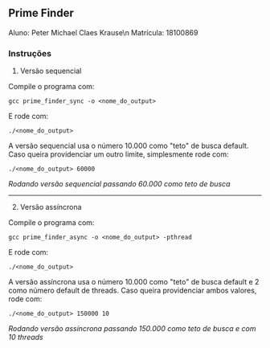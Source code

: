 ## Prime Finder
Aluno: Peter Michael Claes Krause\n
Matrícula: 18100869


### Instruções
1) Versão sequencial

  Compile o programa com:
  ```
  gcc prime_finder_sync -o <nome_do_output>
  ```
  E rode com:
  ```
  ./<nome_do_output>
  ```

  A versão sequencial usa o número 10.000 como "teto" de busca default. Caso queira providenciar um outro limite, simplesmente rode com:

  ```
  ./<nome_do_output> 60000
  ```
  _Rodando versão sequencial passando 60.000 como teto de busca_
___
2) Versão assíncrona

  Compile o programa com:
  ```
  gcc prime_finder_async -o <nome_do_output> -pthread
  ```
  E rode com:
  ```
  ./<nome_do_output>
  ```

  A versão assíncrona usa o número 10.000 como "teto" de busca default e 2 como número default de threads. Caso queira providenciar ambos valores, rode com:

  ```
  ./<nome_do_output> 150000 10
  ```
  _Rodando versão assíncrona passando 150.000 como teto de busca e com 10 threads_
